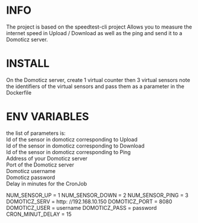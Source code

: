 # INFO 
The project is based on the speedtest-cli project
Allows you to measure the internet speed in Upload / Download as well as the ping and send it to a Domoticz server.

# INSTALL 
 On the Domoticz server, create 1 virtual counter then 3 virtual sensors 
 note the identifiers of the virtual sensors and pass them as a parameter in the Dockerfile 

# ENV VARIABLES 

 the list of parameters is:  
 Id of the sensor in domoticz corresponding to Upload  
 Id of the sensor in domoticz corresponding to Download  
 Id of the sensor in domoticz corresponding to Ping  
 Address of your Domoticz server  
 Port of the Domoticz server  
 Domoticz username  
 Domoticz password  
 Delay in minutes for the CronJob  

 NUM_SENSOR_UP = 1 
 NUM_SENSOR_DOWN = 2 
 NUM_SENSOR_PING = 3 
 DOMOTICZ_SERV = http: //192.168.10.150 
 DOMOTICZ_PORT = 8080 
 DOMOTICZ_USER = username 
 DOMOTICZ_PASS = password  
 CRON_MINUT_DELAY = 15 
